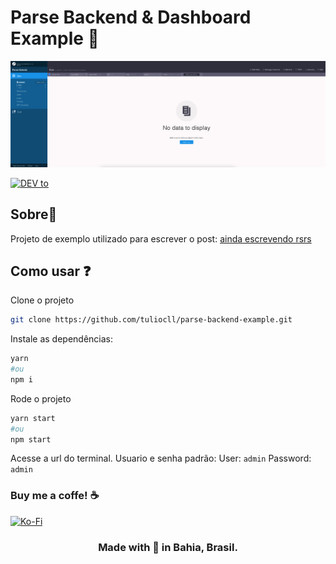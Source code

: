 # Parse Backend & Dashboard Example 📑

<p align="center">
  <img src="preview.png">
</p>

<p align="center">

[<img alt="DEV to" src="https://img.shields.io/badge/dev.to-0A0A0A?style=for-the-badge&logo=dev.to&logoColor=white" />
](https://dev.to/tuliocalil)

</p>

## Sobre📖

Projeto de exemplo utilizado para escrever o post: [ainda escrevendo rsrs]()

## Como usar ❓

Clone o projeto

```bash
git clone https://github.com/tuliocll/parse-backend-example.git
```

Instale as dependências:

```bash
yarn
#ou
npm i
```

Rode o projeto

```bash
yarn start
#ou
npm start
```

Acesse a url do terminal. Usuario e senha padrão: User: `admin` Password: `admin`

### Buy me a coffe! ☕

[<img alt="Ko-Fi" src="https://img.shields.io/badge/Ko--fi-F16061?style=for-the-badge&logo=ko-fi&logoColor=white" />
](https://ko-fi.com/tuliocll)

<div align="center">

### Made with 💙 in Bahia, Brasil.

</div>
